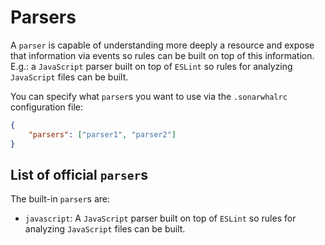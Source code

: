# Parsers

A `parser` is capable of understanding more deeply a resource and expose
that information via events so rules can be built on top of this information.
E.g.: a `JavaScript` parser built on top of `ESLint` so rules for analyzing
`JavaScript` files can be built.

You can specify what `parser`s you want to use via the `.sonarwhalrc`
configuration file:

```json
{
    "parsers": ["parser1", "parser2"]
}
```

## List of official `parser`s

The built-in `parser`s are:

* `javascript`: A `JavaScript` parser built on top of `ESLint` so rules for
  analyzing `JavaScript` files can be built.
